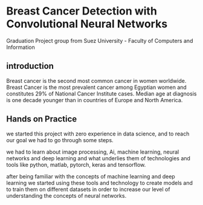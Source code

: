# Breast Cancer Detection with Convolutional Neural Networks
Graduation Project group from Suez University - Faculty of Computers and Information
## introduction
Breast cancer is the second most common cancer in women worldwide. Breast Cancer is the most prevalent cancer among Egyptian women and constitutes 29% of National Cancer Institute cases. Median age at diagnosis is one decade younger than in countries of Europe and North America.

## Hands on Practice
we started this project with zero experience in data science, and to reach our goal we had to go through some steps.

we had to learn about image processing, Ai, machine learning, neural networks and deep learning and what underlies them of technologies and tools like python, matlab, pytorch, keras and tensorflow.

after being familiar with the concepts of machine learning and deep learning we started using these tools and technology to create models and to train them on different datasets in order to increase our level of understanding the concepts of neural networks.
